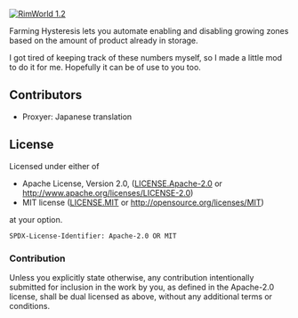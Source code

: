 [![RimWorld 1.2](https://img.shields.io/badge/RimWorld-1.2-brightgreen.svg)](http://rimworldgame.com/)

Farming Hysteresis lets you automate enabling and disabling growing zones based on the amount of product already in storage.

I got tired of keeping track of these numbers myself, so I made a little mod to do it for me. Hopefully it can be of use to you too.

## Contributors

* Proxyer: Japanese translation

## License

Licensed under either of

* Apache License, Version 2.0, ([LICENSE.Apache-2.0](LICENSE.Apache-2.0) or http://www.apache.org/licenses/LICENSE-2.0)
* MIT license ([LICENSE.MIT](LICENSE.MIT) or http://opensource.org/licenses/MIT)

at your option.

`SPDX-License-Identifier: Apache-2.0 OR MIT`

### Contribution

Unless you explicitly state otherwise, any contribution intentionally submitted
for inclusion in the work by you, as defined in the Apache-2.0 license, shall be
dual licensed as above, without any additional terms or conditions.
